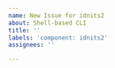 ```yaml
---
name: New Issue for idnits2
about: Shell-based CLI
title: ''
labels: 'component: idnits2'
assignees: ''

---
```



